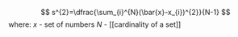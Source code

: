 $$
s^{2}=\dfrac{\sum_{i}^{N}(\bar{x}-x_{i})^{2}}{N-1}
$$
where:
$x$ - set of numbers
$N$ - [[cardinality of a set]]